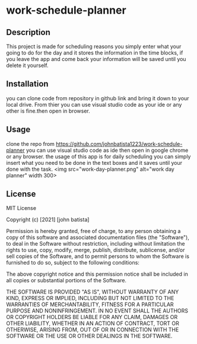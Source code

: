 # work-schedule-planner
## Description
This project is made for scheduling reasons you simply enter what your going to do for the day and it stores the information in the time blocks, if you leave the app and come back your information will be saved until you delete it yourself. 

## Installation
 you can clone code from repository in github link and bring it down to your local drive. From thier you can use visual studio code as your ide or any other is fine.then open in browser.
## Usage
 clone the repo from https://github.com/johnbatista1223/work-schedule-planner you can use visual studio code as ide then open in google chrome or any browser. the usage of this app is for daily scheduling you can simply insert what you need to be done in the text boxes and it saves until your done with the task.
 <img src="work-day-planner.png" alt="work day planner" width 300>

## License
MIT License

Copyright (c) [2021] [john batista]

Permission is hereby granted, free of charge, to any person obtaining a copy
of this software and associated documentation files (the "Software"), to deal
in the Software without restriction, including without limitation the rights
to use, copy, modify, merge, publish, distribute, sublicense, and/or sell
copies of the Software, and to permit persons to whom the Software is
furnished to do so, subject to the following conditions:

The above copyright notice and this permission notice shall be included in all
copies or substantial portions of the Software.

THE SOFTWARE IS PROVIDED "AS IS", WITHOUT WARRANTY OF ANY KIND, EXPRESS OR
IMPLIED, INCLUDING BUT NOT LIMITED TO THE WARRANTIES OF MERCHANTABILITY,
FITNESS FOR A PARTICULAR PURPOSE AND NONINFRINGEMENT. IN NO EVENT SHALL THE
AUTHORS OR COPYRIGHT HOLDERS BE LIABLE FOR ANY CLAIM, DAMAGES OR OTHER
LIABILITY, WHETHER IN AN ACTION OF CONTRACT, TORT OR OTHERWISE, ARISING FROM,
OUT OF OR IN CONNECTION WITH THE SOFTWARE OR THE USE OR OTHER DEALINGS IN THE
SOFTWARE.
